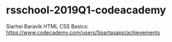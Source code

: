 # rsschool-2019Q1-codeacademy
Siarhei Baravik
HTML CSS Basics: https://www.codecademy.com/users/Spartasapp/achievements
